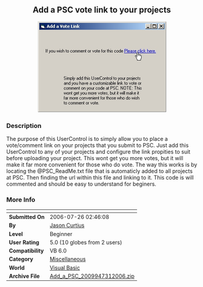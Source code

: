 ﻿<div align="center">

## Add a PSC vote link to your projects

<img src="PIC2006731131741849.jpg">
</div>

### Description

The purpose of this UserControl is to simply allow you to place a vote/comment link on your projects that you submit to PSC. Just add this UserControl to any of your projects and configure the link propities to suit before uploading your project. This wont get you more votes, but it will make it far more convenient for those who do vote. The way this works is by locating the @PSC_ReadMe.txt file that is automaticly added to all projects at PSC. Then finding the url within this file and linking to it. This code is will commented and should be easy to understand for beginers.
 
### More Info
 


<span>             |<span>
---                |---
**Submitted On**   |2006-07-26 02:46:08
**By**             |[Jason Curtius](https://github.com/Planet-Source-Code/PSCIndex/blob/master/ByAuthor/jason-curtius.md)
**Level**          |Beginner
**User Rating**    |5.0 (10 globes from 2 users)
**Compatibility**  |VB 6\.0
**Category**       |[Miscellaneous](https://github.com/Planet-Source-Code/PSCIndex/blob/master/ByCategory/miscellaneous__1-1.md)
**World**          |[Visual Basic](https://github.com/Planet-Source-Code/PSCIndex/blob/master/ByWorld/visual-basic.md)
**Archive File**   |[Add\_a\_PSC\_2009947312006\.zip](https://github.com/Planet-Source-Code/jason-curtius-add-a-psc-vote-link-to-your-projects__1-66134/archive/master.zip)








